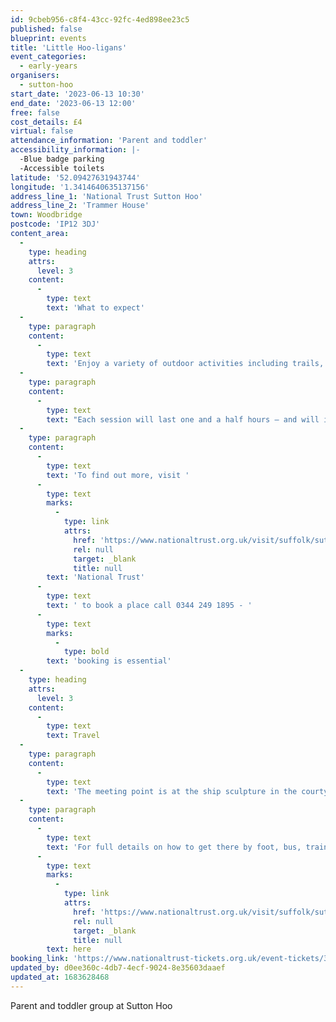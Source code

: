 ```yaml
---
id: 9cbeb956-c8f4-43cc-92fc-4ed898ee23c5
published: false
blueprint: events
title: 'Little Hoo-ligans'
event_categories:
  - early-years
organisers:
  - sutton-hoo
start_date: '2023-06-13 10:30'
end_date: '2023-06-13 12:00'
free: false
cost_details: £4
virtual: false
attendance_information: 'Parent and toddler'
accessibility_information: |-
  -Blue badge parking
  -Accessible toilets
latitude: '52.09427631943744'
longitude: '1.3414640635137156'
address_line_1: 'National Trust Sutton Hoo'
address_line_2: 'Trammer House'
town: Woodbridge
postcode: 'IP12 3DJ'
content_area:
  -
    type: heading
    attrs:
      level: 3
    content:
      -
        type: text
        text: 'What to expect'
  -
    type: paragraph
    content:
      -
        type: text
        text: 'Enjoy a variety of outdoor activities including trails, crafts, games and songs at Little Hoo-ligans, a monthly group for 2 to 4-year-olds and their parents/guardians at Sutton Hoo. '
  -
    type: paragraph
    content:
      -
        type: text
        text: "Each session will last one and a half hours – and will involve a seasonal activity or craft as well as a refreshments break (refreshments included). Little Hoo-ligans usually takes place on the second Tuesday of each month during term time.\_"
  -
    type: paragraph
    content:
      -
        type: text
        text: 'To find out more, visit '
      -
        type: text
        marks:
          -
            type: link
            attrs:
              href: 'https://www.nationaltrust.org.uk/visit/suffolk/sutton-hoo/events/cbeef417-3650-447f-80d2-211df6446100'
              rel: null
              target: _blank
              title: null
        text: 'National Trust'
      -
        type: text
        text: ' to book a place call 0344 249 1895 - '
      -
        type: text
        marks:
          -
            type: bold
        text: 'booking is essential'
  -
    type: heading
    attrs:
      level: 3
    content:
      -
        type: text
        text: Travel
  -
    type: paragraph
    content:
      -
        type: text
        text: 'The meeting point is at the ship sculpture in the courtyard. Look for the person holding the blue Sutton Hoo Little Hoo-ligans placard.'
  -
    type: paragraph
    content:
      -
        type: text
        text: 'For full details on how to get there by foot, bus, train, cycling or road, click '
      -
        type: text
        marks:
          -
            type: link
            attrs:
              href: 'https://www.nationaltrust.org.uk/visit/suffolk/sutton-hoo'
              rel: null
              target: _blank
              title: null
        text: here
booking_link: 'https://www.nationaltrust-tickets.org.uk/event-tickets/33676?catID=33380&branches.branchID=2502'
updated_by: d0ee360c-4db7-4ecf-9024-8e35603daaef
updated_at: 1683628468
---
```

Parent and toddler group at Sutton Hoo